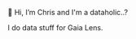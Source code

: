 👋 Hi, I’m Chris and I'm a dataholic..?

I do data stuff for Gaia Lens.

<!---
chris-gaia-lens/chris-gaia-lens is a ✨ special ✨ repository because its `README.md` (this file) appears on your GitHub profile.
You can click the Preview link to take a look at your changes.
--->
